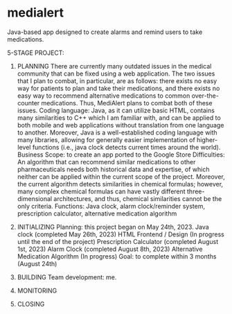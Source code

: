 # medialert
Java-based app designed to create alarms and remind users to take medications.

5-STAGE PROJECT:
1. PLANNING
   There are currently many outdated issues in the medical community that can be fixed using a web application. The two issues that I plan to combat, in particular, are as follows: there exists no easy way for patients to plan and take their medications, and there exists no easy way to recommend alternative medications to common over-the-counter medications. Thus, MediAlert plans to combat both of these issues.
   Coding language: Java, as it can utilize basic HTML, contains many similarities to C++ which I am familiar with, and can be applied to both mobile and web applications without translation from one language to another. Moreover, Java is a well-established coding language with many libraries, allowing for generally easier implementation of higher-level functions (i.e., java clock detects current times around the world).
   Business Scope: to create an app ported to the Google Store
   Difficulties: An algorithm that can recommend similar medications to other pharmaceuticals needs both historical data and expertise, of which neither can be applied within the current scope of the project. Moreover, the current algorithm detects similarities in chemical formulas; however, many complex chemical formulas can have vastly different three-dimensional architectures, and thus, chemical similarities cannot be the only criteria.
   Functions: Java clock, alarm clock/reminder system, prescription calculator, alternative medication algorithm
   
2. INITIALIZING
  Planning: this project began on May 24th, 2023.
    Java clock (completed May 26th, 2023)
    HTML Frontend / Design (In progress until the end of the project)
    Prescription Calculator (completed August 1st, 2023)
    Alarm Clock (completed August 8th, 2023)
    Alternative Medication Algorithm (In progress)
   Goal: to complete within 3 months (August 24th)
   
3. BUILDING
  Team development: me. 
   
4. MONITORING

   
5. CLOSING

    
